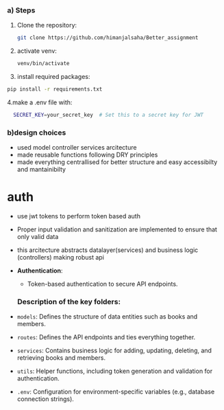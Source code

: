 



### a) Steps

1. Clone the repository:

   ```bash
   git clone https://github.com/himanjalsaha/Better_assignment
   ```
2. activate venv:
   ```bash
   venv/bin/activate
   ```
 3.  install required packages:
   ```bash
   pip install -r requirements.txt
```
4.make a .env file with:
 ```bash
   SECRET_KEY=your_secret_key  # Set this to a secret key for JWT
   ```



### b)design choices 
- used model controller services arcitecture
- made reusable functions following DRY principles
- made everything centrallised for better structure and easy accessibilty and mantainibilty
# auth
- use jwt tokens to perform token based auth
- Proper input validation and sanitization are implemented to ensure that only valid data
- this arcitecture abstracts datalayer(services) and business logic (controllers) making robust api



    


- **Authentication**:
  - Token-based authentication to secure API endpoints.
 

  ### Description of the key folders:


- `models`: Defines the structure of data entities such as books and members.
- `routes`: Defines the API endpoints and ties everything together.
- `services`: Contains business logic for adding, updating, deleting, and retrieving books and members.
- `utils`: Helper functions, including token generation and validation for authentication.
- `.env`: Configuration for environment-specific variables (e.g., database connection strings).



